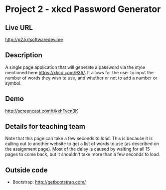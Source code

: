 # Project 2 - xkcd Password Generator

## Live URL
<http://p2.krtsoftwaredev.me>

## Description
A single page application that will generate a password via the style mentioned here https://xkcd.com/936/.
It allows for the user to input the number of words they wish to use, and whether or not to add a
number or symbol.

## Demo
<http://screencast.com/t/kxhFvcn3K>

## Details for teaching team
Note that this page can take a few seconds to load. This is because it is calling out to another website
to get a list of words to use (as described on the assignment page). Most of the delay is caused by
waiting for all 15 pages to come back, but it shouldn't take more than a few seconds to load.

## Outside code
* Bootstrap: http://getbootstrap.com/
